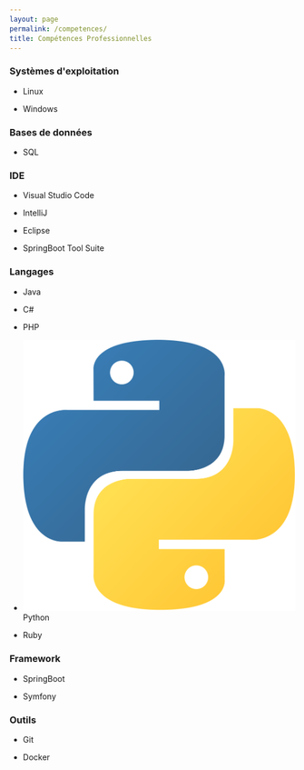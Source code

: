 ```yaml
---
layout: page
permalink: /competences/
title: Compétences Professionnelles
---
```


### Systèmes d'exploitation

- Linux

- Windows

### Bases de données

- SQL

### IDE

- Visual Studio Code

- IntelliJ

- Eclipse

- SpringBoot Tool Suite

### Langages

- Java

- C#

- PHP

- ![python](assets/images/python.svg) Python

- Ruby

### Framework

- SpringBoot

- Symfony

### Outils

- Git

- Docker